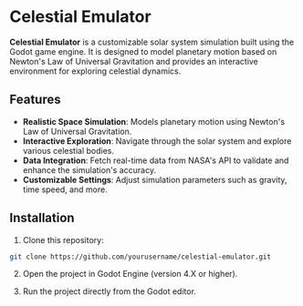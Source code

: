 # Celestial Emulator

**Celestial Emulator** is a customizable solar system simulation built using the Godot game engine. It is designed to model planetary motion based on Newton's Law of Universal Gravitation and provides an interactive environment for exploring celestial dynamics.

## Features

- **Realistic Space Simulation**: Models planetary motion using Newton's Law of Universal Gravitation.
- **Interactive Exploration**: Navigate through the solar system and explore various celestial bodies.
- **Data Integration**: Fetch real-time data from NASA's API to validate and enhance the simulation's accuracy.
- **Customizable Settings**: Adjust simulation parameters such as gravity, time speed, and more.

## Installation

1. Clone this repository:
```bash
git clone https://github.com/yourusername/celestial-emulator.git
```

2. Open the project in Godot Engine (version 4.X or higher).

3. Run the project directly from the Godot editor.


